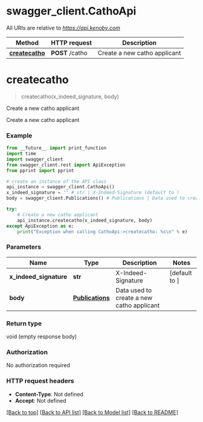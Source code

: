 # swagger_client.CathoApi

All URIs are relative to *https://api.kenoby.com*

Method | HTTP request | Description
------------- | ------------- | -------------
[**createcatho**](CathoApi.md#createcatho) | **POST** /catho | Create a new catho applicant


# **createcatho**
> createcatho(x_indeed_signature, body)

Create a new catho applicant

Create a new catho applicant

### Example
```python
from __future__ import print_function
import time
import swagger_client
from swagger_client.rest import ApiException
from pprint import pprint

# create an instance of the API class
api_instance = swagger_client.CathoApi()
x_indeed_signature = '' # str | X-Indeed-Signature (default to )
body = swagger_client.Publications() # Publications | Data used to create a new catho applicant

try:
    # Create a new catho applicant
    api_instance.createcatho(x_indeed_signature, body)
except ApiException as e:
    print("Exception when calling CathoApi->createcatho: %s\n" % e)
```

### Parameters

Name | Type | Description  | Notes
------------- | ------------- | ------------- | -------------
 **x_indeed_signature** | **str**| X-Indeed-Signature | [default to ]
 **body** | [**Publications**](Publications.md)| Data used to create a new catho applicant | 

### Return type

void (empty response body)

### Authorization

No authorization required

### HTTP request headers

 - **Content-Type**: Not defined
 - **Accept**: Not defined

[[Back to top]](#) [[Back to API list]](../README.md#documentation-for-api-endpoints) [[Back to Model list]](../README.md#documentation-for-models) [[Back to README]](../README.md)

